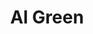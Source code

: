 ---
title: "Al Green"
summary: "Albert Leornes Greene , known professionally as Al Green, is an American singer, songwriter, pastor and record producer best known for recording a series of soul hit singles in the early 1970s, including \"Take Me to the River\", \"Tired of Being Alone\", \"I'm Still in Love with You\", \"Love and Happiness\", and his signature song, \"Let's Stay Together\". After his girlfriend died by suicide, Green became an ordained pastor and turned to gospel music. He later returned to secular music.Green was inducted into the Rock and Roll Hall of Fame in 1995. He was referred to on the museum's site as being \"one of the most gifted purveyors of soul music\". He has also been referred to as \"The Last of the Great Soul Singers\". Green is the winner of 11 Grammy Awards, including the Grammy Lifetime Achievement Award. He has also received the BMI Icon award and is a Kennedy Center Honors recipient. He was included in the Rolling Stone list of the 100 Greatest Artists of All Time, ranking at No. 65, as well as its list of the 100 Greatest Singers, at No. 14."
slug: "al-green"
image: "al-green.jpg"
apple_music_artist_url: "https://music.apple.com/gb/artist/al-green/99603"
wikipedia_url: "https://en.wikipedia.org/wiki/Al_Green"
---